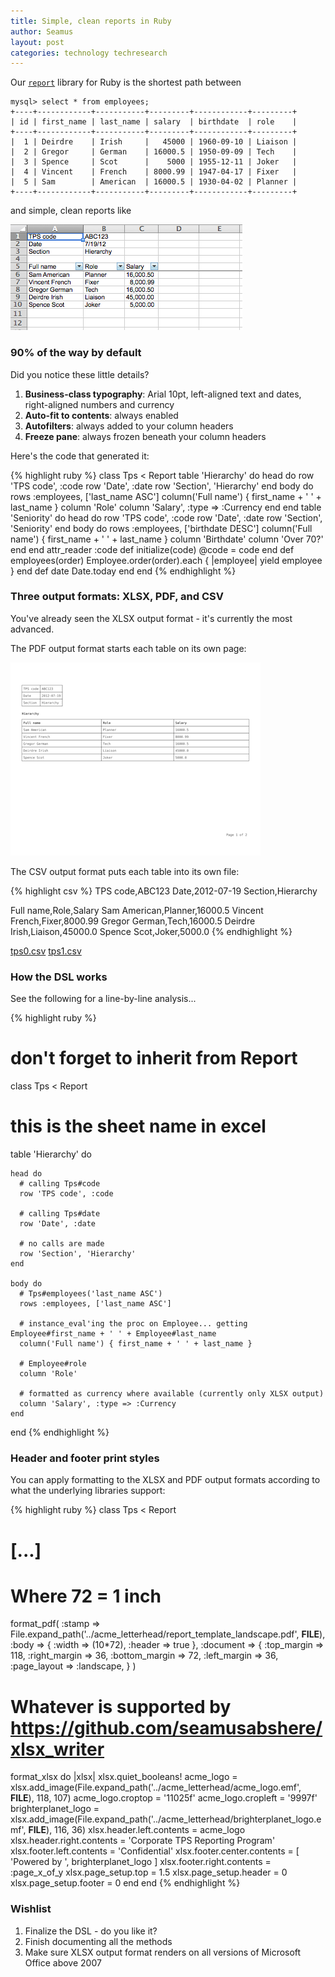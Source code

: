 ```yaml
---
title: Simple, clean reports in Ruby
author: Seamus
layout: post
categories: technology techresearch
---
```


Our [`report`](https://github.com/seamusabshere/report) library for Ruby is the shortest path between

    mysql> select * from employees;
    +----+------------+-----------+---------+------------+---------+
    | id | first_name | last_name | salary  | birthdate  | role    |
    +----+------------+-----------+---------+------------+---------+
    |  1 | Deirdre    | Irish     |   45000 | 1960-09-10 | Liaison |
    |  2 | Gregor     | German    | 16000.5 | 1950-09-09 | Tech    |
    |  3 | Spence     | Scot      |    5000 | 1955-12-11 | Joker   |
    |  4 | Vincent    | French    | 8000.99 | 1947-04-17 | Fixer   |
    |  5 | Sam        | American  | 16000.5 | 1930-04-02 | Planner |
    +----+------------+-----------+---------+------------+---------+

and simple, clean reports like

<p>
  <a href="/images/2012-07-20-simple-clean-reports-in-ruby/tps.xlsx" title=".xlsx version of the TPS report">
    <img src="/images/2012-07-20-simple-clean-reports-in-ruby/tps.xlsx.thumb.png" alt="screenshot of the .xlsx version of the TPS report" />
  </a>
</p>

<!-- more start -->

### 90% of the way by default ####

Did you notice these little details?

1. __Business-class typography__: Arial 10pt, left-aligned text and dates, right-aligned numbers and currency
2. __Auto-fit to contents__: always enabled
3. __Autofilters__: always added to your column headers
4. __Freeze pane__: always frozen beneath your column headers

Here's the code that generated it:

{% highlight ruby %}
class Tps < Report
  table 'Hierarchy' do
    head do
      row 'TPS code', :code
      row 'Date', :date
      row 'Section', 'Hierarchy'
    end
    body do
      rows :employees, ['last_name ASC']
      column('Full name') { first_name + ' ' + last_name }
      column 'Role'
      column 'Salary', :type => :Currency
    end
  end
  table 'Seniority' do
    head do
      row 'TPS code', :code
      row 'Date', :date
      row 'Section', 'Seniority'
    end
    body do
      rows :employees, ['birthdate DESC']
      column('Full name') { first_name + ' ' + last_name }
      column 'Birthdate'
      column 'Over 70?'
    end
  end
  attr_reader :code
  def initialize(code)
    @code = code
  end
  def employees(order)
    Employee.order(order).each { |employee| yield employee }
  end
  def date
    Date.today
  end
end
{% endhighlight %}

### Three output formats: XLSX, PDF, and CSV ###

You've already seen the XLSX output format - it's currently the most advanced.

The PDF output format starts each table on its own page:

<p>
  <a href="/images/2012-07-20-simple-clean-reports-in-ruby/tps.pdf" title=".pdf version of the TPS report">
    <img src="/images/2012-07-20-simple-clean-reports-in-ruby/tps.pdf.thumb.png" alt="screenshot of the .pdf version of the TPS report" />
  </a>
</p>

The CSV output format puts each table into its own file:

{% highlight csv %}
TPS code,ABC123
Date,2012-07-19
Section,Hierarchy

Full name,Role,Salary
Sam American,Planner,16000.5
Vincent French,Fixer,8000.99
Gregor German,Tech,16000.5
Deirdre Irish,Liaison,45000.0
Spence Scot,Joker,5000.0
{% endhighlight %}

<p>
  <a href="/images/2012-07-20-simple-clean-reports-in-ruby/tps0.csv">tps0.csv</a>
  <a href="/images/2012-07-20-simple-clean-reports-in-ruby/tps1.csv">tps1.csv</a>
</p>

### How the DSL works ###

See the following for a line-by-line analysis...

{% highlight ruby %}
# don't forget to inherit from Report
class Tps < Report

  # this is the sheet name in excel
  table 'Hierarchy' do

    head do
      # calling Tps#code
      row 'TPS code', :code

      # calling Tps#date
      row 'Date', :date

      # no calls are made
      row 'Section', 'Hierarchy'
    end

    body do
      # Tps#employees('last_name ASC')
      rows :employees, ['last_name ASC']

      # instance_eval'ing the proc on Employee... getting Employee#first_name + ' ' + Employee#last_name
      column('Full name') { first_name + ' ' + last_name }

      # Employee#role
      column 'Role'

      # formatted as currency where available (currently only XLSX output)
      column 'Salary', :type => :Currency
    end
  end
{% endhighlight %}

### Header and footer print styles ###

You can apply formatting to the XLSX and PDF output formats according to what the underlying libraries support:

{% highlight ruby %}
class Tps < Report
  # [...]

  # Where 72 = 1 inch
  format_pdf(
    :stamp => File.expand_path('../acme_letterhead/report_template_landscape.pdf', __FILE__),
    :body => { :width => (10*72), :header => true },
    :document => {
      :top_margin => 118,
      :right_margin => 36,
      :bottom_margin => 72,
      :left_margin => 36,
      :page_layout => :landscape,
    }
  )

  # Whatever is supported by https://github.com/seamusabshere/xlsx_writer
  format_xlsx do |xlsx|
    xlsx.quiet_booleans!
    acme_logo = xlsx.add_image(File.expand_path('../acme_letterhead/acme_logo.emf', __FILE__), 118, 107)
    acme_logo.croptop = '11025f'
    acme_logo.cropleft = '9997f'
    brighterplanet_logo = xlsx.add_image(File.expand_path('../acme_letterhead/brighterplanet_logo.emf', __FILE__), 116, 36)
    xlsx.header.left.contents = acme_logo
    xlsx.header.right.contents = 'Corporate TPS Reporting Program'
    xlsx.footer.left.contents = 'Confidential'
    xlsx.footer.center.contents = [ 'Powered by ', brighterplanet_logo ]
    xlsx.footer.right.contents = :page_x_of_y
    xlsx.page_setup.top = 1.5
    xlsx.page_setup.header = 0
    xlsx.page_setup.footer = 0
  end
end
{% endhighlight %}

### Wishlist

1. Finalize the DSL - do you like it?
2. Finish documenting all the methods
3. Make sure XLSX output format renders on all versions of Microsoft Office above 2007

<!-- more end -->
